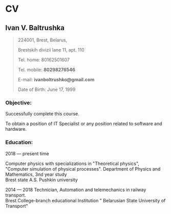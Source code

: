 # CV

## Ivan V. Baltrushka

> 224001, Brest, Belarus,
>
> Brestskih divizii lane 11, apt. 110
>
> Tel. home: 80162501607
>
> Tel. mobile: __80298276546__
>
> E-mail: __ivanboltrushko@gmail.com__
>
> Date of Birth: June 17, 1999

### Objective:

Successfully complete this course.

To obtain a position of IT Specialist or any position related to software and hardware.

### Education:
2018 — present time

Computer physics with specializations in "Theoretical physics",  
"Computer simulation of physical processes". 
Department of Physics and Mathematics, 3nd year study  
Brest state A.S. Pushkin university

2014 — 2018
Technician,
Automation and telemechanics in railway transport.  
Brest College-branch educational Institution " Belarusian State University of Transport"
